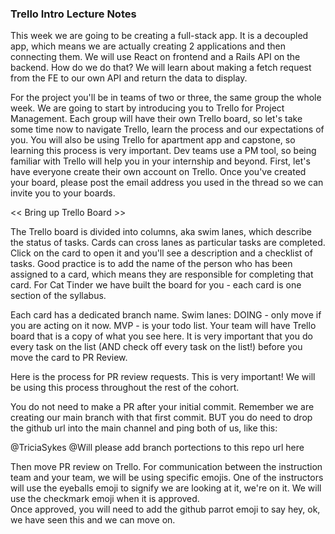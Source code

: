 ### Trello Intro Lecture Notes

This week we are going to be creating a full-stack app.  It is a decoupled app, which means we are actually creating 2 applications and then connecting them. We will use React on frontend and a Rails API on the backend.  How do we do that? We will learn about making a fetch request from the FE to our own API and return the data to display. 

For the project you'll be in teams of two or three, the same group the whole week. We are going to start by introducing you to Trello for Project Management. Each group will have their own Trello board, so let's take some time now to navigate Trello, learn the process and our expectations of you.  You will also be using Trello for apartment app and capstone, so learning this process is very important.  Dev teams use a PM tool, so being familiar with Trello will help you in your internship and beyond. First, let's have everyone create their own account on Trello. Once you've created your board, please post the email address you used in the thread so we can invite you to your boards.

<< Bring up Trello Board >>

The Trello board is divided into columns, aka swim lanes, which describe the status of tasks.  Cards can cross lanes as particular tasks are completed.  Click on the card to open it and you'll see a description and a checklist of tasks. Good practice is to add the name of the person who has been assigned to a card, which means they are responsible for completing that card. For Cat Tinder we have built the board for you - each card is one section of the syllabus.

Each card has a dedicated branch name. Swim lanes: DOING - only move if you are acting on it now. MVP - is your todo list. Your team will have Trello board that is a copy of what you see here. It is very important that you do every task on the list (AND check off every task on the list!) before you move the card to PR Review.

Here is the process for PR review requests.  This is very important! We will be using this process throughout the rest of the cohort.

You do not need to make a PR after your initial commit.  Remember we are creating our main branch with that first commit. BUT you do need to drop the github url into the main channel and ping both of us, like this:

@TriciaSykes @Will please add branch portections to this repo
url here

Then move PR review on Trello.
For communication between the instruction team and your team, we will be using specific emojis.
One of the instructors will use the eyeballs emoji to signify we are looking at it, we're on it. 
We will use the checkmark emoji when it is approved.  
Once approved, you will need to add the github parrot emoji to say hey, ok, we have seen this and we can move on.





